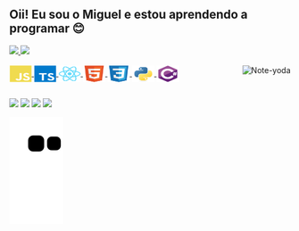 ## Oii! Eu sou o Miguel e estou aprendendo a programar 😊
 <div>
  <a href="https://github.com/notee21">
  <img height="130em" src="https://github-readme-stats.vercel.app/api?username=notee21&show_icons=true&theme=dark&include_all_commits=true&count_private=true"/>
  <img height="130em" src="https://github-readme-stats.vercel.app/api/top-langs/?username=notee21&layout=compact&langs_count=7&theme=dark"/>
</div>
<div style="display: inline_block"><br>
  <img align="center" alt="Note-Js" height="30" width="40" src="https://raw.githubusercontent.com/devicons/devicon/master/icons/javascript/javascript-plain.svg">
  <img align="center" alt="Note-Ts" height="30" width="40" src="https://raw.githubusercontent.com/devicons/devicon/master/icons/typescript/typescript-plain.svg">
  <img align="center" alt="Note-React" height="30" width="40" src="https://raw.githubusercontent.com/devicons/devicon/master/icons/react/react-original.svg">
  <img align="center" alt="Note-HTML" height="30" width="40" src="https://raw.githubusercontent.com/devicons/devicon/master/icons/html5/html5-original.svg">
  <img align="center" alt="Note-CSS" height="30" width="40" src="https://raw.githubusercontent.com/devicons/devicon/master/icons/css3/css3-original.svg">
  <img align="center" alt="Note-Python" height="30" width="40" src="https://raw.githubusercontent.com/devicons/devicon/master/icons/python/python-original.svg">
  <img align="center" alt="Note-Csharp" height="30" width="40" src="https://raw.githubusercontent.com/devicons/devicon/master/icons/csharp/csharp-original.svg">
  <img align="right" alt="Note-yoda" src="https://i.imgur.com/rFuKFgK.gif">
</div>
  
  ##
 
<div> 
  <a href="https://www.youtube.com/channel/UCtsZvRckou1jjXvAFr2rC1g" target="_blank"><img src="https://img.shields.io/badge/YouTube-FF0000?style=for-the-badge&logo=youtube&logoColor=white" target="_blank"></a>
 	<a href="https://www.twitch.tv/note_21" target="_blank"><img src="https://img.shields.io/badge/Twitch-9146FF?style=for-the-badge&logo=twitch&logoColor=white" target="_blank"></a>
 <a href="https://twitter.com/MiguelBizari" target="_blank"><img src="https://img.shields.io/badge/Twitter-1DA1F2?style=for-the-badge&logo=twitter&logoColor=white" target="_blank"></a> 
  <a href = "https://www.reddit.com/user/note_21/"><img src="https://img.shields.io/badge/Reddit-FF4500?style=for-the-badge&logo=reddit&logoColor=white" target="_blank"></a>
 
  ![Snake animation](https://github.com/rafaballerini/rafaballerini/blob/output/github-contribution-grid-snake.svg)
 
</div>
